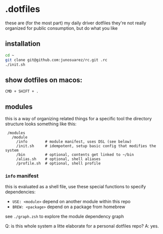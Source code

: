 # .dotfiles

these are (for the most part) my daily driver dotfiles
they're not really organized for public consumption,
but do what you like

## installation

```sh
cd ~
git clone git@github.com:junosuarez/rc.git .rc
./init.sh
```

## show dotfiles on macos:

`CMD + SHIFT + .`

## modules
this is a way of organizing related things for a specific tool
the directory structure looks something like this:

```
 /modules
   /module
     /info        # module manifest, uses DSL (see below)
     /init.sh     # idempotent, setup basic config that modifies the system
     /bin         # optional, contents get linked to ~/bin
     /alias.sh    # optional, shell aliases
     /profile.sh  # optional, shell profile
```

### `info` manifest
this is evaluated as a shell file, use these special functions to specify dependencies:

- `USE: <module>` depend on another module within this repo
- `BREW: <package>` depend on a package from homebrew


see `./graph.zsh` to explore the module dependency graph

Q: is this whole system a litte elaborate for a personal dotfiles repo?
A: yes.
